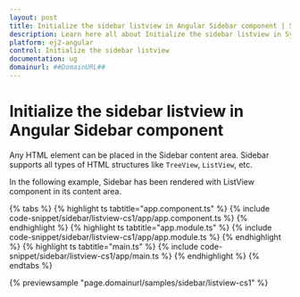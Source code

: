 ```yaml
---
layout: post
title: Initialize the sidebar listview in Angular Sidebar component | Syncfusion
description: Learn here all about Initialize the sidebar listview in Syncfusion Angular Sidebar component of Syncfusion Essential JS 2 and more.
platform: ej2-angular
control: Initialize the sidebar listview 
documentation: ug
domainurl: ##DomainURL##
---
```


# Initialize the sidebar listview in Angular Sidebar component

Any HTML element can be placed in the Sidebar content area. Sidebar supports all types of HTML structures like `TreeView`, `ListView`, etc.

In the following example, Sidebar has been rendered with ListView component in its content area.

{% tabs %}
{% highlight ts tabtitle="app.component.ts" %}
{% include code-snippet/sidebar/listview-cs1/app/app.component.ts %}
{% endhighlight %}
{% highlight ts tabtitle="app.module.ts" %}
{% include code-snippet/sidebar/listview-cs1/app/app.module.ts %}
{% endhighlight %}
{% highlight ts tabtitle="main.ts" %}
{% include code-snippet/sidebar/listview-cs1/app/main.ts %}
{% endhighlight %}
{% endtabs %}
  
{% previewsample "page.domainurl/samples/sidebar/listview-cs1" %}

